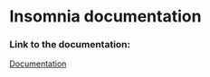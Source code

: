 # Insomnia documentation

### Link to the documentation:
[Documentation](https://unruffled-mestorf-c0bc6d.netlify.app/)
